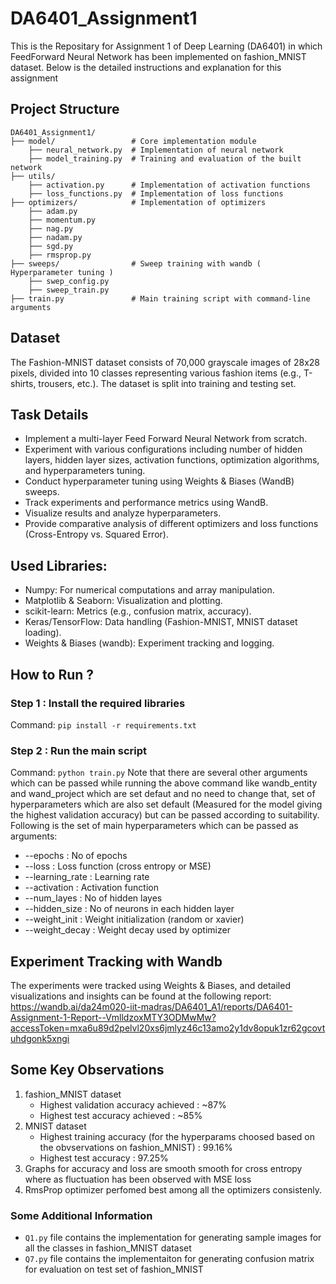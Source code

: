 # DA6401_Assignment1  
This is the Repositary for Assignment 1 of Deep Learning (DA6401) in which FeedForward Neural Network has been implemented on fashion_MNIST dataset. Below is the detailed instructions and explanation for this assignment
## Project Structure 
```
DA6401_Assignment1/
├── model/                 # Core implementation module
    ├── neural_network.py  # Implementation of neural network
    ├── model_training.py  # Training and evaluation of the built network
├── utils/
    ├── activation.py      # Implementation of activation functions
    ├── loss_functions.py  # Implementation of loss functions
├── optimizers/            # Implementation of optimizers
    ├── adam.py
    ├── momentum.py
    ├── nag.py
    ├── nadam.py
    ├── sgd.py
    ├── rmsprop.py
├── sweeps/                # Sweep training with wandb ( Hyperparameter tuning )     
    ├── swep_config.py
    ├── sweep_train.py                                 
├── train.py               # Main training script with command-line arguments
```
## Dataset 
The Fashion-MNIST dataset consists of 70,000 grayscale images of 28x28 pixels, divided into 10 classes representing various fashion items (e.g., T-shirts, trousers, etc.). The dataset is split into training and testing set.

## Task Details
*  Implement a multi-layer Feed Forward Neural Network from scratch.
*  Experiment with various configurations including number of hidden layers, hidden layer sizes, activation functions, optimization algorithms, and hyperparameters tuning.
*  Conduct hyperparameter tuning using Weights & Biases (WandB) sweeps.
*  Track experiments and performance metrics using WandB.
*  Visualize results and analyze hyperparameters.
*  Provide comparative analysis of different optimizers and loss functions (Cross-Entropy vs. Squared Error).

## Used Libraries:
*  Numpy: For numerical computations and array manipulation.
*  Matplotlib & Seaborn: Visualization and plotting.
*  scikit-learn: Metrics (e.g., confusion matrix, accuracy).
*  Keras/TensorFlow: Data handling (Fashion-MNIST, MNIST dataset loading).
*  Weights & Biases (wandb): Experiment tracking and logging.

## How to Run ?
### Step 1 : Install the required libraries
Command: ```pip install -r requirements.txt```
### Step 2 : Run the main script 
Command: ```python train.py```
Note that there are several other arguments which can be passed while running the above command like wandb_entity and wand_project which are set defaut and no need to change that, set of hyperparameters which are also set default (Measured for the model giving the highest validation accuracy) but can be passed according to suitability.
Following is the set of main hyperparameters which can be passed as arguments:
*  --epochs : No of epochs
*  --loss : Loss function (cross entropy or MSE)
*  --learning_rate : Learning rate
*  --activation : Activation function
*  --num_layes : No of hidden layes
*  --hidden_size : No of neurons in each hidden layer
*  --weight_init : Weight initialization (random or xavier)
*  --weight_decay : Weight decay used by optimizer

## Experiment Tracking with Wandb
The experiments were tracked using Weights & Biases, and detailed visualizations and insights can be found at the following report:
https://wandb.ai/da24m020-iit-madras/DA6401_A1/reports/DA6401-Assignment-1-Report--VmlldzoxMTY3ODMwMw?accessToken=mxa6u89d2pelvl20xs6jmlyz46c13amo2y1dv8opuk1zr62gcovtuhdgonk5xngi

## Some Key Observations 
1) fashion_MNIST dataset
   *  Highest validation accuracy achieved : ~87%
   *  Highest test accuracy achieved : ~85%
2) MNIST dataset
   * Highest training accuracy (for the hyperparams choosed based on the obvservations on fashion_MNIST) : 99.16%
   * Highest test accuracy : 97.25%
3) Graphs for accuracy and loss are smooth smooth for cross entropy where as fluctuation has been observed with MSE loss
4) RmsProp optimizer perfomed best among all the optimizers consistenly.

### Some Additional Information 
*  ```Q1.py``` file contains the implementation for generating sample images for all the classes in fashion_MNIST dataset
*  ```Q7.py``` file contains the implementaiton for generating confusion matrix for evaluation on test set of fashion_MNIST

